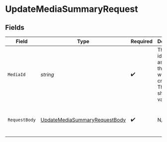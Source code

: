 # UpdateMediaSummaryRequest


## Fields

| Field                                                                                        | Type                                                                                         | Required                                                                                     | Description                                                                                  | Example                                                                                      |
| -------------------------------------------------------------------------------------------- | -------------------------------------------------------------------------------------------- | -------------------------------------------------------------------------------------------- | -------------------------------------------------------------------------------------------- | -------------------------------------------------------------------------------------------- |
| `MediaId`                                                                                    | *string*                                                                                     | :heavy_check_mark:                                                                           | The unique identifier assigned to the media when created. The value should be a valid UUID.<br/> | 4fa85f64-5717-4562-b3fc-2c963f66afa6                                                         |
| `RequestBody`                                                                                | [UpdateMediaSummaryRequestBody](../../Models/Requests/UpdateMediaSummaryRequestBody.md)      | :heavy_check_mark:                                                                           | N/A                                                                                          | {<br/>"generate": true,<br/>"summaryLength": 100<br/>}                                       |
